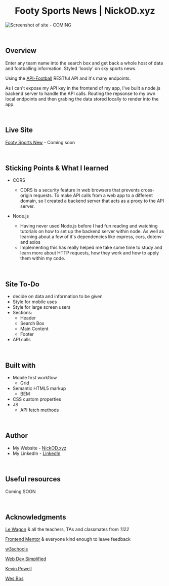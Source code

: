 <h1 align="center">Footy Sports News | NickOD.xyz</h1>

![Screenshot of site - COMING]()

<br>

## Overview

Enter any team name into the search box and get back a whole host of data and footballing information. Styled 'loosly' on sky sports news.

Using the [API-Football](https://www.api-football.com/) RESTful API and it's many endpoints.

As I can't expose my API key in the frontend of my app, I've built a node.js backend server to handle the API calls. Routing the repsonse to my own local endpoints and then grabing the data stored locally to render into the app.

<br>

## Live Site

[Footy Sports New](https://www.NickOD.xyz) - Coming soon

<br>

## Sticking Points & What I learned

- CORS

  - CORS is a security feature in web browsers that prevents cross-origin requests. To make API calls from a web app to a different domain, so I created a backend server that acts as a proxy to the API server.

- Node.js
  - Having never used Node.js before I had fun reading and watching tutorials on how to set up the backend server within node. As well as learning about a few of it's dependencies like express, cors, dotenv and axios
  - Implementing this has really helped me take some time to study and learn more about HTTP requests, how they work and how to apply them within my code.

<br>

## Site To-Do

- decide on data and information to be given
- Style for mobile uses
- Style for large screen users
- Sections:
  - Header
  - Search Box
  - Main Content
  - Footer
- API calls

<br>

## Built with

- Mobile first workflow
  - Grid
- Semantic HTML5 markup
  - BEM
- CSS custom properties
- JS
  - API fetch methods

<br>

## Author

- My Website - [NickOD.xyz](http://www.NickOD.xyz)
- My LinkedIn - [LinkedIn](https://www.linkedin.com/in/nick-odonoghue/)

<br>

## Useful resources

Coming SOON

<br>

## Acknowledgments

[Le Wagon](https://www.lewagon.com/) & all the teachers, TAs and classmates from <em>1122</em>

[Frontend Mentor](https://www.frontendmentor.io/) & everyone kind enough to leave feedback

[w3schools](https://www.w3schools.com/)

[Web Dev Simplified](https://www.youtube.com/WebDevSimplified)

[Kevin Powell](https://www.youtube.com/kepowob)

[Wes Bos](https://wesbos.com/)

